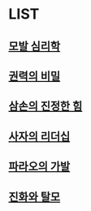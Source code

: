 

# LIST

## [모발 심리학](/m02/m0201)  

## [권력의 비밀](/m02/m0202)  

## [삼손의 진정한 힘](/m02/m0203)  

## [사자의 리더십](/m02/m0204)  

## [파라오의 가발](/m02/m0205)  

## [진화와 탈모](/m02/m0206)
<!--stackedit_data:
eyJoaXN0b3J5IjpbMTM2MzUyMzkwNCwxMzEwNTUxNDkzLC0xNj
gwNjM0Mzc3XX0=
-->